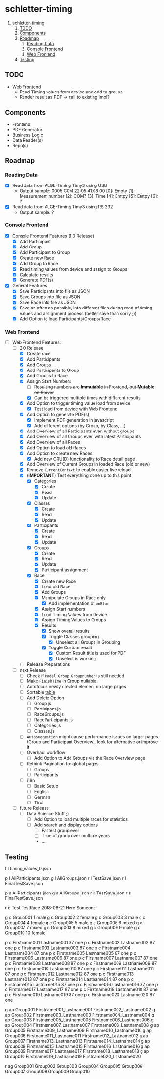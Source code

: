 # schletter-timing

1. [schletter-timing](#schletter-timing)
   1. [TODO](#todo)
   2. [Components](#components)
   3. [Roadmap](#roadmap)
      1. [Reading Data](#reading-data)
      2. [Console Frontend](#console-frontend)
      3. [Web Frontend](#web-frontend)
   4. [Testing](#testing)

## TODO

* Web Frontend
  * Read Timing values from device and add to groups
  * Render result as PDF -> call to existing impl?

## Components

* Frontend
* PDF Generator
* Business Logic
* Data Reader(s)
* Repo(s)

## Roadmap

### Reading Data

* [x] Read data from ALGE-Timing Timy3 using USB
  * Output sample: 0005 C0M 22:05:41.08   00
    [0]: Empty
    [1]: Measurement number
    [2]: COM?
    [3]: Time
    [4]: Emtpy
    [5]: Emtpy
    [6]: ?
* [x] Read data from ALGE-Timing Timy3 using RS 232
  * Output sample: ?

### Console Frontend

* [x] Console Frontend Features (1.0 Release)
  * [x] Add Participant
  * [x] Add Group
  * [x] Add Participant to Group
  * [x] Create new Race
  * [x] Add Group to Race
  * [x] Read timing values from device and assign to Groups
  * [x] Calculate results
  * [x] Generate PDF(s)
* [x] General Features
  * [x] Save Participants into file as JSON
  * [x] Save Groups into file as JSON
  * [x] Save Race into file as JSON
  * [x] Save as often as possible, into different files during read of timing values and assignment process (better save than sorry ;))
  * [x] Add Option to load Participants/Groups/Race

### Web Frontend

* [ ] Web Frontend Features:
  * [ ] 2.0 Release
    * [x] Create race
    * [x] Add Participants
    * [x] Add Groups
    * [x] Add Participants to Group
    * [x] Add Groups to Race
    * [x] Assign Start Numbers
      * [ ] ~~Resulting numbers are __Immutable__ in Frontend, but __Mutable__ on Server~~
      * [x] Can be triggered multiple times with different results
    * [x] Add Option to trigger timing value load from device
      * [x] Test load from device with Web Frontend
    * [x] Add Option to generate PDF(s)
      * [x] Implement PDF generation in javascript
      * [x] Add different options (by Group, by Class, ...)
    * [x] Add Overview of all Participants ever, without groups
    * [x] Add Overview of all Groups ever, with latest Participants
    * [x] Add Overview of all Races
    * [x] Add Option to load old Races
    * [x] Add Option to create new Races
      * [x] Add new CRU(D) functionality to Race detail page
    * [x] Add Overview of Current Groups in loaded Race (old or new)
    * [x] Remove `CurrentContext` to enable easier live reload
    * [x] (**IMPORTANT**) Test everything done up to this point
      * [x] Categories
        * [x] Create
        * [x] Read
        * [x] Update
      * [x] Classes
        * [x] Create
        * [x] Read
        * [x] Update
      * [x] Participants
        * [x] Create
        * [x] Read
        * [x] Update
      * [x] Groups
        * [x] Create
        * [x] Read
        * [x] Update
        * [x] Participant assignment
      * [x] Race
        * [x] Create new Race
        * [x] Load old Race
        * [x] Add Groups
        * [x] Manipulate Groups in Race only
          * [x] Add implementation of `onBlur`
        * [x] Assign Start numbers
        * [x] Load Timing Values from Device
        * [x] Assign Timing Values to Groups
        * [x] Results
          * [x] Show overall results
          * [x] Toggle Classes grouping
            * [x] Unselect all Groups in Grouping
          * [x] Toggle Custom result
            * [x] Custom Result title is used for PDF
            * [x] Unselect is working
    * [ ] Release Preparations
  * [ ] next Release
    * [ ] Check if `Model.Group.Groupnumber` is still needed
    * [ ] Make `FinishTime` in Group nullable
    * [ ] Autofocus newly created element on large pages
    * [ ] Sortable [table](https://react-bootstrap-table.github.io/react-bootstrap-table2/docs/basic-sort.html)
    * [ ] Add Delete Option
      * [ ] Group.js
      * [ ] Participant.js
      * [ ] RaceGroups.js
      * [ ] ~~RaceParticipants.js~~
      * [ ] Categories.js
      * [ ] Classes.js
    * [ ] `Autosuggestion` might cause performance issues on larger pages (Group and Participant Overview), look for alternative or improve it
    * [ ] Overhaul workflow
      * [ ] Add Option to Add Groups via the Race Overview page
    * [ ] Rethink Pagination for global pages
      * [ ] Groups
      * [ ] Participants
    * [ ] i18n
      * [ ] Basic Setup
      * [ ] English
      * [ ] German
      * [ ] Tirol
  * [ ] future Release
    * [ ] Data Science Stuff ;)
      * [ ] Add Option to load multiple races for statistics
      * [ ] Add search and display options
        * [ ] Fastest group ever
        * [ ] Time of group over multiple years
        * ...

## Testing

t l timing_values_0.json

p l AllParticipants.json
g l AllGroups.json
r l TestSave.json
r l FinalTestSave.json

p s AllParticipants.json
g s AllGroups.json
r s TestSave.json
r s FinalTestSave.json

r c Test TestRace 2018-08-21 Here Someone

g c Group001 1 male
g c Group002 2 female
g c Group003 3 male
g c Group004 4 female
g c Group005 5 male
g c Group006 6 mixed
g c Group007 7 mixed
g c Group008 8 mixed
g c Group009 9 male
g c Group010 10 female

p c Firstname001 Lastname001 87 one
p c Firstname002 Lastname002 87 one
p c Firstname003 Lastname003 87 one
p c Firstname004 Lastname004 87 one
p c Firstname005 Lastname005 87 one
p c Firstname006 Lastname006 87 one
p c Firstname007 Lastname007 87 one
p c Firstname008 Lastname008 87 one
p c Firstname009 Lastname009 87 one
p c Firstname010 Lastname010 87 one
p c Firstname011 Lastname011 87 one
p c Firstname012 Lastname012 87 one
p c Firstname013 Lastname013 87 one
p c Firstname014 Lastname014 87 one
p c Firstname015 Lastname015 87 one
p c Firstname016 Lastname016 87 one
p c Firstname017 Lastname017 87 one
p c Firstname018 Lastname018 87 one
p c Firstname019 Lastname019 87 one
p c Firstname020 Lastname020 87 one

g ap Group001 Firstname001_Lastname001 Firstname002_Lastname002
g ap Group002 Firstname003_Lastname003 Firstname004_Lastname004
g ap Group003 Firstname005_Lastname005 Firstname006_Lastname006
g ap Group004 Firstname007_Lastname007 Firstname008_Lastname008
g ap Group005 Firstname009_Lastname009 Firstname010_Lastname010
g ap Group006 Firstname011_Lastname011 Firstname012_Lastname012
g ap Group007 Firstname013_Lastname013 Firstname014_Lastname014
g ap Group008 Firstname015_Lastname015 Firstname016_Lastname016
g ap Group009 Firstname017_Lastname017 Firstname018_Lastname018
g ap Group010 Firstname019_Lastname019 Firstname020_Lastname020

r ag Group001 Group002 Group003 Group004 Group005 Group006 Group007 Group008 Group009 Group010
